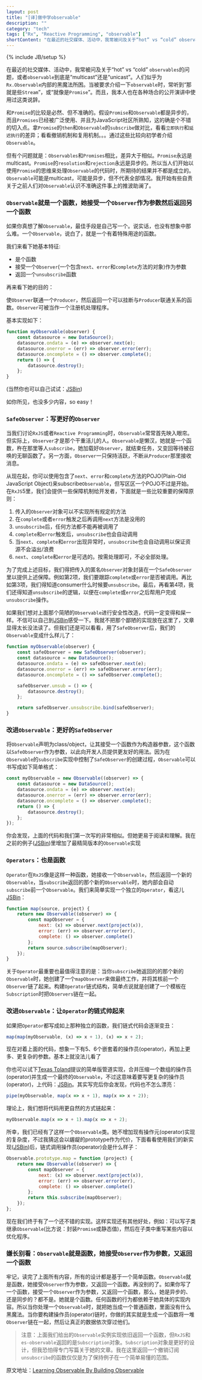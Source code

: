 ```yaml
---
layout: post
title: "[译]做中学observable"
description: ""
category: "tech"
tags: ["Rx", "Reactive Programming", "observable"]
shortContent: "在最近的社交媒体、活动中，我常被问及关于“hot” vs “cold” observables的问题，或者observable到底是“multicast”还是“unicast”。人们似乎为`Rx.Observable`内部的黑魔法所困。当被要求介绍一下observable时，人们常说：“那就是些Streams”，或“就像是Promises”。而且，我本人也在各种场合的公开演讲中使用过这类说辞。"
---
```

{% include JB/setup %}


在最近的社交媒体、活动中，我常被问及关于“hot” vs “cold” `observables`的问题，或者`observable`到底是“multicast”还是“unicast”。人们似乎为`Rx.Observable`内部的黑魔法所困。当被要求介绍一下`observable`时，常听到“那就是些`Stream`”，或“就像是`Promise`”。而且，我本人也在各种场合的公开演讲中使用过这类说辞。

和`Promise`的比较是必然、但不准确的。假设`Promise`和`Observable`都是异步的，而且`Promises`已经被广泛使用、并且为JavaScript社区所熟知，这的确是个不错的切入点。拿`Promise`的`then`和`Observable`的`subscribe`做对比，看看`立即执行`和`延迟执行`的差异；看看撤销机制和复用机制。。。通过这些比较向初学者介绍`Observable`。

但有个问题就是：`Observables`和`Promises`相比，差异大于相似。`Promise`永远是multicast。`Promise`的`resolution`和`rejection`永远是异步的。所以当人们开始以使用`Promise`的思维来处理`Observable`的代码时，所期待的结果并不都是成立的。`Observable`可能是multicast，可能是异步，但不代表全部情况。我开始有些自责关于之前人们对`Observable`认识不准确这件事上的推波助澜了。


### `Observable`就是一个函数，她接受一个`Observer`作为参数然后返回另一个函数 ###

如果你真想了解`Observable`，最佳手段是自己写一个。说实话，也没有想象中那么难。一个`Observable`，说白了，就是一个有着特殊用途的函数。

我们来看下她基本特征:

* 是个函数
* 接受一个`Observer`(一个包含`next`、`error`和`complete`方法的对象)作为参数
* 返回一个`unsubscribe`函数

再来看下她的目的：

使`Observer`联通一个`Producer`，然后返回一个可以挂断与`Producer`联通关系的函数。`Observer`可被当作一个注册机处理程序。


基本实现如下：

```javascript
function myObservable(observer) {
    const datasource = new DataSource();
    datasource.ondata = (e) => observer.next(e);
    datasource.onerror = (err) => observer.error(err);
    datasource.oncomplete = () => observer.complete();
    return () => {
        datasource.destroy();
    };
}
```

(当然你也可以自己试试：[JSBin](http://jsbin.com/yazedu/1/edit?js,console,output))

如你所见，也没多少内容，so easy！

### `SafeObserver`：写更好的`Observer` ###

当我们讨论`RxJS`或者`Reactive Programming`时，`Observable`常常首先映入眼帘。但实际上，`Observer`才是那个干重活儿的人。`Observable`是懒汉，她就是一个函数，杵在那里等人`subscribe`，她加载好`Observer`，就结束任务，又变回等待被召唤的无聊函数了。另一方面，`Observer`一只保持活跃，不断从`Producer`那里接收消息。

从现在起，你可以使用包含了`next`、`error`和`complete`方法的POJO(Plain-Old JavaScript Object)来subscribe`Observable`，但写区区一个POJO不过是开始。在`RxJS`5里，我们会提供一些保障机制给开发者，下面就是一些比较重要的保障原则：

1. 传入的`Observer`对象可以不实现所有规定的方法
2. 在`complete`或者`error`触发之后再调用`next`方法是没用的
3. `unsubscribe`后，任何方法都不能再被调用了
4. `complete`和`error`触发后，`unsubscribe`也会自动调用
5. 当`next`、`complete`和`error`出现异常时，`unsubscribe`也会自动调用以保证资源不会溢出/浪费
6. `next`、`complete`和`error`是可选的。按需处理即可，不必全部处理。

为了完成上述目标，我们得把传入的匿名`Observer`对象封装在一个`SafeObserver`里以提供上述保障。例如第2项，我们要跟踪`complete`或`error`是否被调用。再比如第3项，我们得知道consumer什么时候要`unsubscribe`。最后，再看第4项，我们还得知道`unsubscribe`的逻辑，以便在`complete`或`error`之后帮用户完成`unsubscribe`操作。

如果我们想对上面那个简陋的`Observable`进行安全性改造，代码一定变得和屎一样。不信可以自己到[JSBin](http://jsbin.com/kezejiy/2/edit?js,console,output)感受一下。我就不把那个鄙陋的实现放在这里了，文章显得太长没法读了。但我们还是可以看看，用了`SafeObserver`后，我们的`Observable`变成什么样儿了：


```javascript
function myObservable(observer) {
    const safeObserver = new SafeObserver(observer);
    const datasource = new DataSource();
    datasource.ondata = (e) => safeObserver.next(e);
    datasource.onerror = (err) => safeObserver.error(err);
    datasource.oncomplete = () => safeObserver.complete();

    safeObserver.unsub = () => {
        datasource.destroy();
    };

    return safeObserver.unsubscribe.bind(safeObserver);
}
```

### 改进`Observable`：更好的`SafeObserver` ###

将`Observable`声明为class/object，让其接受一个函数作为构造器参数，这个函数以`SafeObserver`作为参数，以此向开发人员提供更友好的用法。因为在`Observable`的`subscribe`实现中控制了`SafeObserver`的创建过程，`Observable`可以书写成如下简单格式：

```javascript
const myObservable = new Observable((observer) => {
    const datasource = new DataSource();
    datasource.ondata = (e) => observer.next(e);
    datasource.onerror = (err) => observer.error(err);
    datasource.oncomplete = () => observer.complete();
    return () => {
        datasource.destroy();
    };
});
```

你会发现，上面的代码和我们第一次写的非常相似。但她更易于阅读和理解。我在之前的例子([JSBin](http://jsbin.com/depeka/5/edit?js,console,output))里增加了最精简版本的`Observable`实现

### `Operators`：也是函数 ###

`Operator`在`RxJS`像是这样一种函数，她接收一个`Observable`，然后返回一个新的`Observable`，当`subscribe`返回的那个新的`Observable`时，她内部会自动`subscribe`前一个`Observable`。我们来简单实现一个独立的`Operator`，看这儿[JSBin](http://jsbin.com/xavaga/2/edit?js,console,output)：

```javascript
function map(source, project) {
    return new Observable((observer) => {
        const mapObserver = {
            next: (x) => observer.next(project(x)),
            error: (err) => observer.error(err),
            complete: () => observer.complete()
        };
        return source.subscribe(mapObserver);
    });
}
```

关于`Operator`最重要也最值得注意的是：当你`subscribe`她返回的的那个新的`Observable`时，她创建了一个`mapObserver`来做最终工作，并将其核前一个`Observer`链了起来。构建`Operator`链式结构，简单点说就是创建了一个模板在`Subscription`时把`Observers`链在一起。


### 改进`Observable`：让`Operator`的链式帅起来 ###

如果把`Operator`都写成如上那种独立的函数，我们链式代码会逐渐变丑：

```javascript
map(map(myObservable, (x) => x + 1), (x) => x + 2);
```

现在对着上面的代码，想象一下有5、6个嵌套着的操作员(operator)，再加上更多、更复杂的参数。基本上就没法儿看了

你也可以试下[Texas Toland](https://twitter.com/AppShipIt/status/701806357012471809)提议的简单版管道实现，合并压缩一个数组的操作员(operator)并生成一个最终的`Observable`，不过这意味着要写更复杂的操作员(operator)，上代码：[JSBin](http://jsbin.com/vipuqiq/6/edit?js,console,output)。其实写完后你会发现，代码也不怎么漂亮：

```javascript
pipe(myObservable, map(x => x + 1), map(x => x + 2));
```

理论上，我们想将代码用更自然的方式链起来：

```javascript
myObservable.map(x => x + 1).map(x => x + 2);
```

所幸，我们已经有了这样一个`Observable`类。她不增加现有操作元(operator)实现的复杂度，不过我猜这会以龌龊的prototype作为代价，下面看看使用我们的新实现([JSBin](http://jsbin.com/quqibe/edit?js,console,output))后，链式调用操作员(operator)会是什么样子：

```javascript
Observable.prototype.map = function (project) {
    return new Observable((observer) => {
        const mapObserver = {
            next: (x) => observer.next(project(x)),
            error: (err) => observer.error(err),
            complete: () => observer.complete()
        };
        return this.subscribe(mapObserver);
    });
};
```

现在我们终于有了一个还不错的实现。这样实现还有其他好处，例如：可以写子类继承`Observable`(比方说：封装`Promise`或静态值)，然后在子类中重写某些内容以优化程序。


### 嫌长别看：`Observable`就是函数，她接受`Observer`作为参数，又返回一个函数 ###

牢记，读完了上面所有内容，所有的设计都是基于一个简单函数。`Observable`就是函数，她接受`Observer`作为参数，又返回一个函数。再没别的了。如果你写了一个函数，接受一个`Observer`作为参数，又返回一个函数，那么，她是异步的、还是同步的？都不是。她就是个函数。任何函数的行为都依赖于她具体的实现内容。所以当你处理一个`Observable`时，就把她当成一个普通函数，里面没有什么黑魔法。当你要构建操作员(operator)链时，你做的其实就是生成一个函数将一堆`Observer`链在一起，然后让真正的数据依次穿过他们。

>注意：上面我们给出的`Observable`实例实现依旧返回一个函数，但`RxJS`和`es-observable`返回的是`Subscription`对象。`Subscription`对象是更好的设计，但我恐怕得专门写篇关于她的文章。我在这里返回一个撤销订阅`unsubscribe`的函数仅仅是为了保持例子在一个简单易懂的范围。


原文地址：[Learning Observable By Building Observable](https://medium.com/@benlesh/learning-observable-by-building-observable-d5da57405d87#.7m5mee38d)
